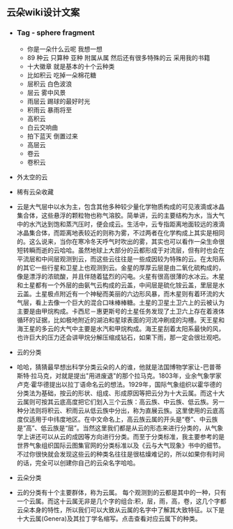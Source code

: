 ## 云朵wiki设计文案
* ### Tag - sphere fragment
  * 你是一朵什么云呢 我想一想
  * 89 种云 只算种 亚种 附属从属  然后还有很多特殊的云 采用我的书籍
  * 十大徽章  就是基本的十个云种类
  * 比如积云  吃掉一朵棉花糖
  * 层积云  白色波浪
  * 层云  雾中风景
  * 雨层云 踢球的最好时光
  * 积雨云  暴雨将至
  * 高积云 
  * 白云交响曲
  * 拍下蓝天 倒置过来
  * 高层云 
  * 卷云
  * 卷积云
 

 * 外太空的云
 * 稀有云朵收藏
* 云是大气层中以水为主，包含其他多种较少量化学物质构成的可见液滴或冰晶集合体，这些悬浮的颗粒物也称气溶胶。简单讲，云的主要结构为水，当大气中的水汽达到饱和蒸汽压时，便会成云。生活中，云专指距离地面较远的液滴冰晶集合体，而距离地表较近的则称为雾，不过两者在化学构成上其实是相同的。这么说来，当你在寒冷冬天呼气时吹出的雾，其实也可以看作一朵生命很短转瞬而逝的云哈哈。虽然地球上大部分的云都形成于对流层，但有时也会在平流层和中间层观测到云，而这些云往往是一些成因较为特殊的云。在太阳系的其它一些行星和卫星上也观测到云。金星的厚厚云层是由二氧化硫构成的，像是漂浮的浓硫酸，并且伴随着猛烈的闪电。火星有很高很薄的水冰云。木星和土星都有一个外层的由氨气云构成的云盖，中间层是硫化铵云盖，里层是水云盖。土星极点附近有一个神秘而美丽的六边形风暴，而木星则有着环流的大气层，看上去像一个巨大的混合口味棒棒糖。土星的卫星土卫六上的云被认为主要是由甲烷构成。卡西尼－惠更斯号的土星任务发现了土卫六上存在着液体循环的证据，比如极地附近的湖泊和星球表面的河流冲刷成的沟槽。天王星和海王星的多云的大气中主要是水汽和甲烷构成。海王星刮着太阳系最快的风，也许巨大的压力还会讲甲烷分解压缩成钻石，如果下雨，那一定会很壮观吧。
* 云的分类
* 哈哈，猜猜最早想出科学分类云朵的人的谁，他就是法国博物学家让-巴普蒂斯特·拉马克，对就是提出"用进废退"的那个拉马克。1803年，业余气象学家卢克·霍华德提出以拉丁语命名云的想法。1929年，国际气象组织以霍华德的分类法为基础，按云的形状、组成、形成原因等把云分为十大云属。而这十大云属则可按其云底高度把它们划入三个云族：高云族、中云族、低云族。另一种分法则将积云、积雨云从低云族中分出，称为直展云族。这里使用的云底高度仅适用于中纬度地区。在中文命名上，高云族云属的开头是“卷”、中云族是“高”、低云族是“层”。当然这里我们都是从云的形态来进行分类的，从气象学上讲还可以从云的成因等方向进行分类。而至于分类标准，我主要参考的是世界气象组织国际云图集官网的分类标准以及《云与大气现象》书中的细节。不过你很快就会发现这些云的种类名往往是很枯燥难记的，所以如果你有时间的话，完全可以创建你自己的云朵名字哈哈。

* 云朵分类
* 云的分类有十个主要群体，称为云属。 每个观测到的云都是其中的一种，只有一个云属。而这十云属无非是几个字的组合:积，层，雨，高，卷，这几个字都云朵本身的特性，所以我们可以大致从云属的名字中了解其大致特征。以下是十大云属(Genera)及其拉丁学名缩写。点击查看对应云属下的种类。
